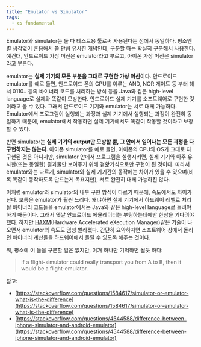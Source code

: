 ```yaml
---
title: "Emulator vs Simulator"
tags:
  - cs fundamental
---
```


Emulator와 simulator는 둘 다 테스트용 툴로써 사용된다는 점에서 동일하다. 평소엔 별 생각없이 혼용해서 쓸 만큼 유사한 개념인데, 구분할 때는 확실히 구분해서 사용한다. 예컨대, 안드로이드 가상 머신은 emulator라고 부르고, 아이폰 가상 머신은 simulator라고 부른다.

emulator는 **실제 기기의 모든 부분을 그대로 구현한 가상 머신**이다. 안드로이드 emulator를 예로 들면, 안드로이드 폰의 CPU를 이루는 AND, NOR 게이트 등 부터 해서 0110.. 등의 바이너리 코드를 처리하는 방식 등을 Java와 같은 high-level language로 실제와 똑같이 모방한다. 안드로이드 실제 기기를 소프트웨어로 구현한 것이라고 볼 수 있다. 그래서 안드로이드 기기와 emulator는 서로 대체 가능하다. Emulator에서 프로그램이 실행되는 과정과 실제 기기에서 실행되는 과정이 완전히 동일하기 때문에, emulator에서 작동하면 실제 기기에서도 똑같이 작동할 것이라고 보장할 수 있다.

반면 simulator는 **실제 기기의 output만 모방할 뿐, 그 안에서 일어나는 모든 과정을 다 구현하지는 않는다**. 아이폰 simulator를 예로 들면, 아이폰의 CPU와 OS가 그대로 다 구현된 것은 아니지만, simulator 안에서 프로그램을 실행시키면, 실제 기기와 아주 유사한(또는 동일한) 결과물만 보여주기 위해 겉핥기식으로만 구현이 된 것이다. 따라서 emulator와는 다르게, simulator와 실제 기기간의 동작에는 차이가 있을 수 있으며(비록 똑같이 동작하도록 만드는게 목표지만), 서로 완전히 대체 가능하진 않다.

이처럼 emulator와 simulator의 내부 구현 방식이 다르기 때문에, 속도에서도 차이가 난다. 보통은 emulator가 훨씬 느리다. 왜냐하면 실제 기기에서 하드웨어 레벨로 처리될 바이너리 코드들을 emulator에서는 Java와 같은 high-level language로 돌려야하기 때문이다. 그래서 옛날 안드로이드 에뮬레이터는 부팅하는데에만 한참을 기다려야했다. 하지만 [HAXM](https://software.intel.com/en-us/articles/intel-hardware-accelerated-execution-manager-intel-haxm)(Hardware Accelerated eXecution Manager)같은 기술이 나오면서 emulator의 속도도 엄청 빨라졌다. 간단히 요약하자면 소프트웨어 상에서 돌리던 바이너리 계산들을 하드웨어에서 돌릴 수 있도록 해주는 것이다.

뭐, 평소에 이 둘을 구분할 일은 없지만, 이거 하나만 기억하면 될듯 하다:
> If a flight-simulator could really transport you from A to B, then it would be a flight-emulator.

참고:
- [https://stackoverflow.com/questions/1584617/simulator-or-emulator-what-is-the-difference](https://stackoverflow.com/questions/1584617/simulator-or-emulator-what-is-the-difference)
- [https://stackoverflow.com/questions/4544588/difference-between-iphone-simulator-and-android-emulator](https://stackoverflow.com/questions/4544588/difference-between-iphone-simulator-and-android-emulator)

